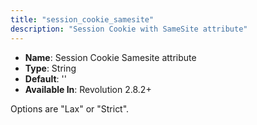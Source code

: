 ```yaml
---
title: "session_cookie_samesite"
description: "Session Cookie with SameSite attribute"
---
```


-   **Name**: Session Cookie Samesite attribute  
-   **Type**: String  
-   **Default**: ''  
-   **Available In**: Revolution 2.8.2+  

Options are "Lax" or "Strict".
